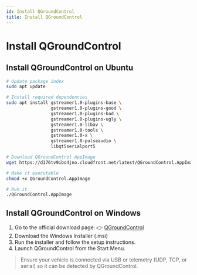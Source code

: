 ```yaml
---
id: Install QGroundControl
title: Install QGroundControl
---
```


# Install QGroundControl

## Install QGroundControl on Ubuntu

```bash
# Update package index
sudo apt update

# Install required dependencies
sudo apt install gstreamer1.0-plugins-base \
                 gstreamer1.0-plugins-good \
                 gstreamer1.0-plugins-bad \
                 gstreamer1.0-plugins-ugly \
                 gstreamer1.0-libav \
                 gstreamer1.0-tools \
                 gstreamer1.0-x \
                 gstreamer1.0-pulseaudio \
                 libqt5serialport5

# Download QGroundControl AppImage
wget https://d176tv9ibo4jno.cloudfront.net/latest/QGroundControl.AppImage

# Make it executable
chmod +x QGroundControl.AppImage

# Run it
./QGroundControl.AppImage

```

## Install QGroundControl on Windows

1. Go to the official download page:
     👉 [QGroundControl](https://www.qgroundcontrol.com/)
2. Download the Windows Installer (.msi)
3. Run the installer and follow the setup instructions.
4. Launch QGroundControl from the Start Menu.
> Ensure your vehicle is connected via USB or telemetry (UDP, TCP, or serial) so it can be detected by QGroundControl.